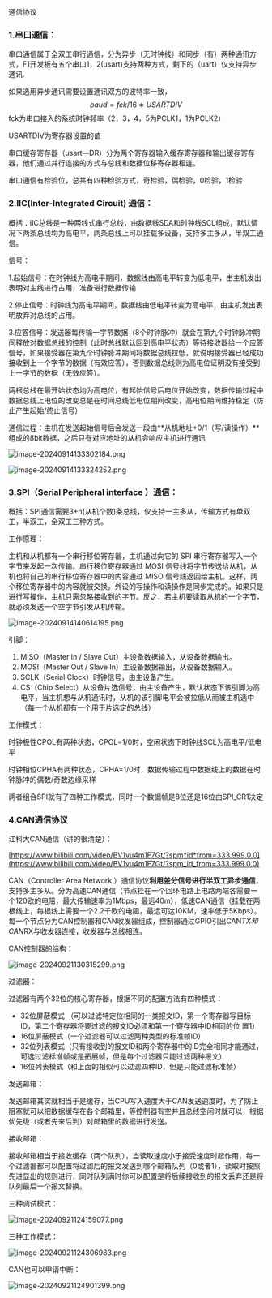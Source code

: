 
通信协议

### 1.串口通信： 

串口通信属于全双工串行通信，分为异步（无时钟线）和同步（有）两种通讯方式，F1开发板有五个串口1，2(usart)支持两种方式，剩下的（uart）仅支持异步通讯.

如果选用异步通讯需要设置通讯双方的波特率一致，
$$
baud=fck/16∗USARTDIV
$$
fck为串口接入的系统时钟频率（2，3，4，5为PCLK1，1为PCLK2）

USARTDIV为寄存器设置的值

串口缓存寄存器（usart—DR）分为两个寄存器输入缓存寄存器和输出缓存寄存器，他们通过并行连接的方式与总线和数据位移寄存器相连。

串口通信有检验位，总共有四种检验方式，奇检验，偶检验，0检验，1检验

### 2.IIC(Inter-Integrated Circuit)  通信： 

概括：IIC总线是一种两线式串行总线，由数据线SDA和时钟线SCL组成，默认情况下两条总线均为高电平，两条总线上可以挂载多设备，支持多主多从，半双工通信。

信号：

1.起始信号：在时钟线为高电平期间，数据线由高电平转变为低电平，由主机发出表明对主线进行占用，准备进行数据传输

2.停止信号：时钟线为高电平期间，数据线由低电平转变为高电平，由主机发出表明放弃对总线的占用。

3.应答信号：发送器每传输一字节数据（8个时钟脉冲）就会在第九个时钟脉冲期间释放对数据总线的控制（此时总线默认回到高电平状态）等待接收器给一个应答信号，如果接受器在第九个时钟脉冲期间将数据总线拉低，就说明接受器已经成功接收到上一个字节的数据（有效应答），否则数据总线则为高电位证明没有接受到上一字节的数据（无效应答）。

两根总线在最开始状态均为高电位，有起始信号后电位开始改变，数据传输过程中数据总线上电位的改变总是在时间总线低电位期间改变，高电位期间维持稳定（防止产生起始/终止信号）

通信过程：主机在发送起始信号后会发送一段由**从机地址+0/1（写/读操作）**组成的8bit数据，之后只有对应地址的从机会响应主机进行通讯

![image-20240914133302184.png](https://tc-cdn.flowus.cn/oss/b27b249f-ee7d-4739-b2dd-fe66d0079827/image-20240914133302184.png?time=1732074300&token=a02b92917781c6fdfc6e22f549545e2b533ffb238ff09483a28c2c34c01d2a8f&role=sharePaid)

![image-20240914133324252.png](https://tc-cdn.flowus.cn/oss/d555d652-0d6b-445e-8933-7b88ed54d188/image-20240914133324252.png?time=1732074300&token=ddd902c86ff46a04a075d857a21e7b0e1d385edf466741e4dc298df752def844&role=sharePaid)

### 3.SPI（Serial Peripheral interface ）通信：

概括：SPI通信需要3+n(从机个数)条总线，仅支持一主多从，传输方式有单双工，半双工，全双工三种方式。

工作原理：

主机和从机都有一个串行移位寄存器，主机通过向它的 SPI 串行寄存器写入一个字节来发起一次传输。串行移位寄存器通过 MOSI 信号线将字节传送给从机，从机也将自己的串行移位寄存器中的内容通过 MISO 信号线返回给主机。这样，两个移位寄存器中的内容就被交换。外设的写操作和读操作是同步完成的。如果只是进行写操作，主机只需忽略接收到的字节。反之，若主机要读取从机的一个字节，就必须发送一个空字节引发从机传输。

![image-20240914140614195.png](https://tc-cdn.flowus.cn/oss/ffefecfe-50bb-4a69-a786-bdafb18c8a46/image-20240914140614195.png?time=1732074300&token=62671bca77aa99358abc5e8492994e6af54f8cd0edb9035256db64bb4483534a&role=sharePaid)

引脚：

1. MISO（Master In / Slave Out）主设备数据输入，从设备数据输出。
2. MOSI（Master Out / Slave In）主设备数据输出，从设备数据输入。
3. SCLK（Serial Clock）时钟信号，由主设备产生。
4. CS（Chip Select）从设备片选信号，由主设备产生，默认状态下该引脚为高电平，当主机想与从机通讯时，从机的该引脚电平会被拉低从而被主机选中（每一个从机都有一个用于片选定的总线）

工作模式：

时钟极性CPOL有两种状态，CPOL=1/0时，空闲状态下时钟线SCL为高电平/低电平

时钟相位CPHA有两种状态，CPHA=1/0时，数据传输过程中数据线上的数据在时钟脉冲的偶数/奇数边缘采样

两者组合SPI就有了四种工作模式，同时一个数据帧是8位还是16位由SPI_CR1决定

### 4.CAN通信协议

江科大CAN通信（讲的很清楚）：

[https://www.bilibili.com/video/BV1vu4m1F7Gt/?spm*id*from=333.999.0.0](https://www.bilibili.com/video/BV1vu4m1F7Gt/?spm_id_from=333.999.0.0)

CAN（Controller Area Network ）通信协议**利用差分信号进行半双工异步通信**，支持多主多从。分为高速CAN通信（节点挂在一个回环电路上电路两端各需要一个120欧的电阻，最大传输速率为1Mbps，最远40m），低速CAN通信（挂载在两根线上，每根线上需要一个2.2千欧的电阻，最远可达10KM，速率低于5Kbps）。每一个节点分为CAN控制器和CAN收发器组成，控制器通过GPIO引出CAN*TX和CAN*RX与收发器连接，收发器与总线相连。

CAN控制器的结构：

![image-20240921130315299.png](https://tc-cdn.flowus.cn/oss/e4aa1eb6-cd0a-46f7-b453-90e8ebe66380/image-20240921130315299.png?time=1732074300&token=c201349206a76c5ee9eedc08a894774159844bd15b7d50c4504f3473da67690b&role=sharePaid)

过滤器：

过滤器有两个32位的核心寄存器，根据不同的配置方法有四种模式：

- 32位屏蔽模式 （可以过滤特定位相同的一类报文ID，第一个寄存器写目标ID，第二个寄存器将要过滤的报文ID必须和第一个寄存器中ID相同的位 置1）
- 16位屏蔽模式（一个过滤器可以过滤两种类型的标准帧ID）
- 32位列表模式（只有接收到的报文ID和两个寄存器中的ID完全相同才能通过，可选过滤标准帧或是拓展帧，但是每个过滤器只能过滤两种报文）
- 16位列表模式（和上面的相似可以过滤四种ID，但是只能过滤标准帧）

发送邮箱：

发送邮箱其实就相当于是缓存，当CPU写入速度大于CAN发送速度时，为了防止阻塞就可以把数据缓存在各个邮箱里，等控制器有空并且总线空闲时就可以，根据优先级（或者先来后到）对邮箱里的数据进行发送。

接收邮箱：

接收邮箱相当于接收缓存（两个队列），当读取速度小于接受速度时起作用，每一个过滤器都可以配置将过滤后的报文发送到哪个邮箱队列（0或者1），读取时按照先进显出的规则进行，同时队列满时你可以配置是将后续接收到的报文丢弃还是将队列最后一个报文替换。

三种调试模式：

![image-20240921124159077.png](https://tc-cdn.flowus.cn/oss/7c5fa370-d90d-4685-8c67-78d71e6479a4/image-20240921124159077.png?time=1732074300&token=c5cc13a8042370f0fdebd377be23f168e4dde6ee6bec80ed9eec5a95bd979a53&role=sharePaid)

三种工作模式：

![image-20240921124306983.png](https://tc-cdn.flowus.cn/oss/9bb9e625-b71b-49eb-a06a-49331ed8e070/image-20240921124306983.png?time=1732074300&token=c286843c25444117cf168f2933a96ecce2c0cd5664078d42d74f90b2296afcc4&role=sharePaid)

CAN也可以申请中断：

![image-20240921124901399.png](https://tc-cdn.flowus.cn/oss/a07da4ba-e36c-402d-9fd8-f5f639d0b898/image-20240921124901399.png?time=1732074300&token=10ffafe93e9db74034e84ad2896e3b5847d7a88df1c9cd18ec2cb3bc477cd7c4&role=sharePaid)